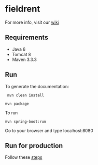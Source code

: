 # fieldrent

For more info, visit our [wiki](https://github.com/inafalcao/fieldrent/wiki)

## Requirements
- Java 8
- Tomcat 8
- Maven 3.3.3

## Run
To generate the documentation:

` mvn clean install`

` mvn package `

To run

` mvn spring-boot:run `

Go to your browser and type
localhost:8080

## Run for production

Follow these [steps](https://github.com/inafalcao/fieldrent/wiki/Production)
